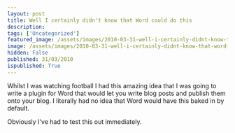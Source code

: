 ```yaml
---
layout: post
title: Well I certainly didn't know that Word could do this
description: 
tags: ['Uncategorized']
featured_image: /assets/images/2010-03-31-well-i-certainly-didnt-know-that-word-could-do-this.png
image: /assets/images/2010-03-31-well-i-certainly-didnt-know-that-word-could-do-this.png
hidden: False
published: 31/03/2010
ispublished: True
---
```

<p>Whilst I was watching football I had this amazing idea that I was going to write a plugin for Word that would let you write blog posts and publish them onto your blog. I literally had no idea that Word would have this baked in by default.
</p><p>Obviously I've had to test this out immediately.
</p>
